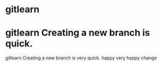 gitlearn
========
gitlearn Creating a new branch is quick.
========
gitlearn Creating a new branch is very quick.
happy
very happy
change